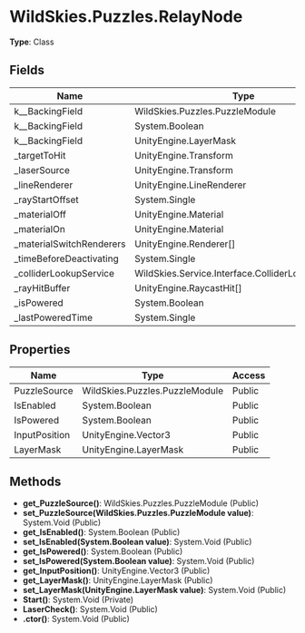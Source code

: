 ﻿# WildSkies.Puzzles.RelayNode

**Type**: Class

## Fields

| Name | Type | Access |
|------|------|--------|
| <PuzzleSource>k__BackingField | WildSkies.Puzzles.PuzzleModule | Private |
| <IsEnabled>k__BackingField | System.Boolean | Private |
| <LayerMask>k__BackingField | UnityEngine.LayerMask | Private |
| _targetToHit | UnityEngine.Transform | Private |
| _laserSource | UnityEngine.Transform | Private |
| _lineRenderer | UnityEngine.LineRenderer | Private |
| _rayStartOffset | System.Single | Private |
| _materialOff | UnityEngine.Material | Private |
| _materialOn | UnityEngine.Material | Private |
| _materialSwitchRenderers | UnityEngine.Renderer[] | Private |
| _timeBeforeDeactivating | System.Single | Private |
| _colliderLookupService | WildSkies.Service.Interface.ColliderLookupService | Private |
| _rayHitBuffer | UnityEngine.RaycastHit[] | Private |
| _isPowered | System.Boolean | Private |
| _lastPoweredTime | System.Single | Private |

## Properties

| Name | Type | Access |
|------|------|--------|
| PuzzleSource | WildSkies.Puzzles.PuzzleModule | Public |
| IsEnabled | System.Boolean | Public |
| IsPowered | System.Boolean | Public |
| InputPosition | UnityEngine.Vector3 | Public |
| LayerMask | UnityEngine.LayerMask | Public |

## Methods

- **get_PuzzleSource()**: WildSkies.Puzzles.PuzzleModule (Public)
- **set_PuzzleSource(WildSkies.Puzzles.PuzzleModule value)**: System.Void (Public)
- **get_IsEnabled()**: System.Boolean (Public)
- **set_IsEnabled(System.Boolean value)**: System.Void (Public)
- **get_IsPowered()**: System.Boolean (Public)
- **set_IsPowered(System.Boolean value)**: System.Void (Public)
- **get_InputPosition()**: UnityEngine.Vector3 (Public)
- **get_LayerMask()**: UnityEngine.LayerMask (Public)
- **set_LayerMask(UnityEngine.LayerMask value)**: System.Void (Public)
- **Start()**: System.Void (Private)
- **LaserCheck()**: System.Void (Public)
- **.ctor()**: System.Void (Public)

